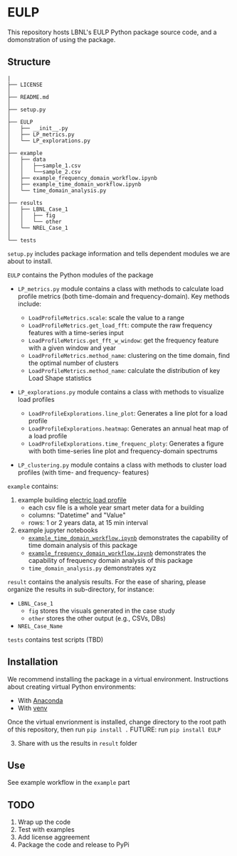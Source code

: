 # EULP
This repository hosts LBNL's EULP Python package source code, and a domonstration of using the package.

## Structure

```
|
├── LICENSE
│
├── README.md
│
├── setup.py
│
├── EULP
│   ├── __init__.py
│   ├── LP_metrics.py
│   └── LP_explorations.py
│
├── example
│   ├── data
│   │   ├──sample_1.csv
│   │   └──sample_2.csv
│   ├── example_frequency_domain_workflow.ipynb
│   ├── example_time_domain_workflow.ipynb
│   └── time_domain_analysis.py
│
├── results
│   ├── LBNL_Case_1
│   │   ├── fig
│   │   └── other
│   └── NREL_Case_1
│
└── tests

```


``setup.py`` includes package information and tells dependent modules we are about to install.

``EULP`` contains the Python modules of the package
+ ``LP_metrics.py`` module contains a class with methods to calculate load profile metrics (both time-domain and frequency-domain). Key methods include:
    * ``LoadProfileMetrics.scale``: scale the value to a range
    * ``LoadProfileMetrics.get_load_fft``: compute the raw frequency features with a time-series input
    * ``LoadProfileMetrics.get_fft_w_window``: get the frequency feature with a given window and year
    * ``LoadProfileMetrics.method_name``: clustering on the time domain, find the optimal number of clusters
    * ``LoadProfileMetrics.method_name``: calculate the distribution of key Load Shape statistics

+ ``LP_explorations.py`` module contains a class with methods to visualize load profiles
    * ``LoadProfileExplorations.line_plot``: Generates a line plot for a load profile
    * ``LoadProfileExplorations.heatmap``: Generates an annual heat map of a load profile
    * ``LoadProfileExplorations.time_frequenc_ploty``: Generates a figure with both time-series line plot and frequency-domain spectrums

+ ``LP_clustering.py`` module contains a class with methods to cluster load profiles (with time- and frequency- features)


``example`` contains:
1. example building [electric load profile](../example/data/sample_1.csv)
    * each csv file is a whole year smart meter data for a building
    * columns: "Datetime" and "Value"
    * rows: 1 or 2 years data, at 15 min interval
2. example jupyter notebooks
    * [``example_time_domain_workflow.ipynb``](../example/example_time_domain_workflow.ipynb) demonstrates the capability of time domain analysis of this package
    * [``example_frequency_domain_workflow.ipynb``](../example/example_frequency_domain_workflow.ipynb) demonstrates the capability of frequency domain analysis of this package
    * ``time_domain_analysis.py`` demonstrates xyz

``result`` contains the analysis results. For the ease of sharing, please organize the results in sub-directory, for instance:
+ ``LBNL_Case_1``
    * ``fig`` stores the visuals generated in the case study
    * ``other`` stores the other output (e.g., CSVs, DBs)
+ ``NREL_Case_Name``

``tests`` contains test scripts (TBD)


## Installation
We recommend installing the package in a virtual environment. Instructions about creating virtual Python environments:
+ With [Anaconda](https://uoa-eresearch.github.io/eresearch-cookbook/recipe/2014/11/20/conda/)
+ With [venv](https://docs.python.org/3/library/venv.html)

Once the virtual envrionment is installed, change directory to the root path of this repository, then run ```pip install .``` FUTURE: run ```pip install EULP```

3. Share with us the results in ``result`` folder


## Use
See example workflow in the ``example`` part


## TODO
1. Wrap up the code
2. Test with examples
3. Add license aggreement
4. Package the code and release to PyPi